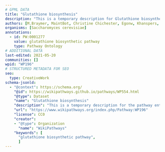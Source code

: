 ```yaml
---
# GPML DATA
title: "Glutathione biosynthesis"
description: "This is a temporary description for Glutathione biosynthesis"
authors: [M.Braymer, MaintBot, Christine Chichester, Egonw, Khanspers, Eweitz]
organisms: [Saccharomyces cerevisiae]
annotations:
  - id: PW:0001277
    value: glutathione biosynthetic pathway
    type: Pathway Ontology
# ADDITIONAL DATA
last-edited: 2021-05-20
communities: []
wpid: "WP196"
# STRUCTURED METADATA FOR SEO
seo:
  type: CreativeWork
schema-jsonld:
  - "@context": https://schema.org/
    "@id": https://wikipathways.github.io/pathways/WP554.html
    "@type": Dataset
    "name": "Glutathione biosynthesis"
    "description": "This is a temporary description for the pathway entitled: Glutathione biosynthesis"
    "url": "https://www.wikipathways.org/index.php/Pathway:WP196"
    "license": CC0
    "creator":
    - "@type": Organization
      "name": "WikiPathways"
    "keywords": [
      "glutathione biosynthetic pathway",
      ]
---
```

